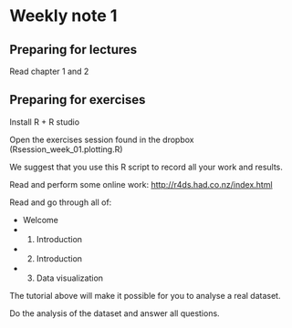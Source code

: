 # Weekly note 1

## Preparing for lectures

Read chapter 1 and 2


## Preparing for exercises

Install R + R studio

Open the exercises session found in the dropbox (Rsession_week_01.plotting.R)

We suggest that you use this R script to record all your work and results.

Read and perform some online work: http://r4ds.had.co.nz/index.html

Read and go through all of:

* Welcome
* 1. Introduction
* 2. Introduction
* 3. Data visualization

The tutorial above will make it possible for you to analyse a real dataset.

Do the analysis of the dataset and answer all questions.


